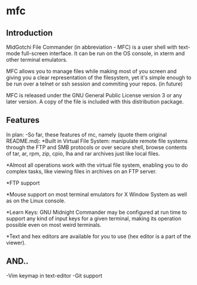 # mfc
Introduction
------------

MidGotchi File Commander (in abbreviation - MFC) is a user shell with
text-mode full-screen interface.  It can be run on the OS console,
in xterm and other terminal emulators.

MFC allows you to manage files while making most of
you screen and giving you a clear representation of the filesystem, yet
it's simple enough to be run over a telnet or ssh session and commiting your repos. (in future)

MFC is released under the GNU General Public
License version 3 or any later version.  A copy of the file is
included with this distribution package.


Features
------------
In plan:
-So far, these features of mc, namely (quote them original README.md):
*Built in Virtual File System: manipulate remote file systems
 through the FTP and SMB protocols or over secure shell, browse
 contents of tar, ar, rpm, zip, cpio, lha and rar archives just
 like local files.
                 
 *Almost all operations work with the virtual file system,
 enabling you to do complex tasks, like viewing files in
 archives on an FTP server.
 
 *FTP support
          
 *Mouse support on most terminal emulators for X Window System
 as well as on the Linux console.
          
*Learn Keys: GNU Midnight Commander may be configured at run
 time to support any kind of input keys for a given terminal,
 making its operation possible even on most weird terminals.

*Text and hex editors are available for you to use (hex editor
is a part of the viewer).


AND..
---------------
-Vim keymap in text-editor
-Git support
          
